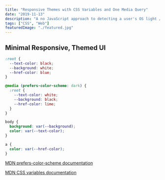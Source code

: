 ```yaml
---
title: "Responsive Themes with CSS Variables and One Media Query"
date: "2019-11-13"
description: "A no JavaScript approach to detecting a user's OS light / dark mode and presenting a themed UI."
tags: ["CSS", "Web"]
featuredImage: "./featured.jpg"
---
```


## Minimal Responsive, Themed UI

```css
:root {
  --text-color: black;
  --background: white;
  --href-color: blue;
}

@media (prefers-color-scheme: dark) {
  :root {
    --text-color: white;
    --background: black;
    --href-color: lime;
  }
}

body {
  background: var(--background);
  color: var(--text-color);
}

a {
  color: var(--href-color);
}
```

[MDN prefers-color-scheme documentation](https://developer.mozilla.org/en-US/docs/Web/CSS/@media/prefers-color-scheme)

[MDN CSS variables documentation](https://developer.mozilla.org/en-US/docs/Web/CSS/Using_CSS_custom_properties)
